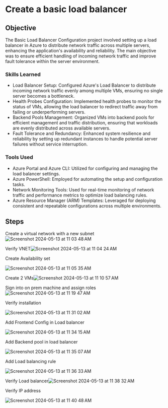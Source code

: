 # Create a basic load balancer

## Objective

The Basic Load Balancer Configuration project involved setting up a load balancer in Azure to distribute network traffic across multiple servers, enhancing the application's availability and reliability. The main objective was to ensure efficient handling of incoming network traffic and improve fault tolerance within the server environment.

### Skills Learned

- Load Balancer Setup: Configured Azure's Load Balancer to distribute incoming network traffic evenly among multiple VMs, ensuring no single server becomes a bottleneck.
- Health Probes Configuration: Implemented health probes to monitor the status of VMs, allowing the load balancer to redirect traffic away from failing or underperforming servers.
- Backend Pools Management: Organized VMs into backend pools for efficient management and traffic distribution, ensuring that workloads are evenly distributed across available servers.
- Fault Tolerance and Redundancy: Enhanced system resilience and reliability by setting up redundant instances to handle potential server failures without service interruption.

### Tools Used

- Azure Portal and Azure CLI: Utilized for configuring and managing the load balancer settings.
- Azure PowerShell: Employed for automating the setup and configuration tasks.
- Network Monitoring Tools: Used for real-time monitoring of network traffic and performance metrics to optimize load balancing rules.
- Azure Resource Manager (ARM) Templates: Leveraged for deploying consistent and repeatable configurations across multiple environments.

## Steps
Create a virtual network with a new subnet![Screenshot 2024-05-13 at 11 03 48 AM](https://github.com/Hunter102002/Create-basic-load-balancer/assets/98543129/cb6bbca8-a9fe-4325-a780-0c36c172039c)

Verify VNET![Screenshot 2024-05-13 at 11 04 24 AM](https://github.com/Hunter102002/Create-basic-load-balancer/assets/98543129/d6d08d89-30ec-449c-b9f2-00b02491ede4)



Create Availability set

![Screenshot 2024-05-13 at 11 05 35 AM](https://github.com/Hunter102002/Create-basic-load-balancer/assets/98543129/4454022b-a5a6-48c1-8c70-7b4c68dd4b62)

Create 2 VMs![Screenshot 2024-05-13 at 11 10 57 AM](https://github.com/Hunter102002/Create-basic-load-balancer/assets/98543129/0999344e-1c4f-4285-92a4-9bdabf9b8734)

Sign into on prem machine and assign roles![Screenshot 2024-05-13 at 11 19 47 AM](https://github.com/Hunter102002/Create-basic-load-balancer/assets/98543129/178aefd9-b2eb-4740-ad5f-b68d1f06808f)



Verify installation 

![Screenshot 2024-05-13 at 11 31 02 AM](https://github.com/Hunter102002/Create-basic-load-balancer/assets/98543129/05bd61ea-2a4b-4846-8c6a-8142eb8fd643)


Add Frontend Config in Load balancer

![Screenshot 2024-05-13 at 11 34 15 AM](https://github.com/Hunter102002/Create-basic-load-balancer/assets/98543129/4b8461f8-19f6-4f0b-bf3c-4171be81b4ea)

Add Backend pool in load balancer


![Screenshot 2024-05-13 at 11 35 07 AM](https://github.com/Hunter102002/Create-basic-load-balancer/assets/98543129/68265a1c-e4ef-4b1d-8cfe-d296f1c9e21f)

Add Load balancing rule 


![Screenshot 2024-05-13 at 11 36 33 AM](https://github.com/Hunter102002/Create-basic-load-balancer/assets/98543129/309071dc-0933-45a2-87ac-8a0d57afc46e)

Verify Load balancer![Screenshot 2024-05-13 at 11 38 32 AM](https://github.com/Hunter102002/Create-basic-load-balancer/assets/98543129/0ff9e1a8-e86b-49c5-b49d-a41a921add56)

Verify IP address

![Screenshot 2024-05-13 at 11 40 48 AM](https://github.com/Hunter102002/Create-basic-load-balancer/assets/98543129/d4258aa2-effa-49c7-a90c-2981befecbb0)

